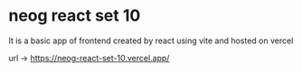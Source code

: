 # neog react set 10 

It is a basic app of frontend created by react using vite and hosted on vercel

url -> https://neog-react-set-10.vercel.app/

